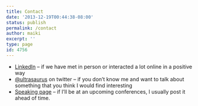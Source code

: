 ```yaml
---
title: Contact
date: '2013-12-19T00:44:38-08:00'
status: publish
permalink: /contact
author: maiki
excerpt: ''
type: page
id: 4756
---
```

- [LinkedIn](https://www.linkedin.com/in/ultrasaurus/) – if we have met in person or interacted a lot online in a positive way
- [@ultrasaurus](https://twitter.com/ultrasaurus) on twitter – if you don’t know me and want to talk about something that you think I would find interesting
- [Speaking page](https://www.ultrasaurus.com/speaking/) – if I’ll be at an upcoming conferences, I usually post it ahead of time.